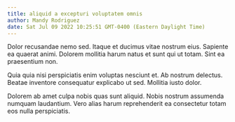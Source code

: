 ```yaml
---
title: aliquid a excepturi voluptatem omnis
author: Mandy Rodriguez
date: Sat Jul 09 2022 10:25:51 GMT-0400 (Eastern Daylight Time)
---
```

Dolor recusandae nemo sed. Itaque et ducimus vitae nostrum eius. Sapiente ea quaerat animi. Dolorem mollitia harum natus et sunt qui ut totam. Sint ea praesentium non.

 Quia quia nisi perspiciatis enim voluptas nesciunt et. Ab nostrum delectus. Beatae inventore consequatur explicabo ut sed. Mollitia iusto dolor.

 Dolorem ab amet culpa nobis quas sunt aliquid. Nobis nostrum assumenda numquam laudantium. Vero alias harum reprehenderit ea consectetur totam eos nulla perspiciatis.